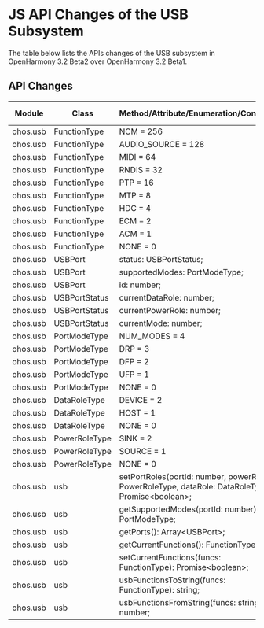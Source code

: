 # JS API Changes of the USB Subsystem

The table below lists the APIs changes of the USB subsystem in OpenHarmony 3.2 Beta2 over OpenHarmony 3.2 Beta1.

## API Changes

| Module| Class| Method/Attribute/Enumeration/Constant| Change Type|
|---|---|---|---|
| ohos.usb | FunctionType | NCM = 256 | Added|
| ohos.usb | FunctionType | AUDIO_SOURCE = 128 | Added|
| ohos.usb | FunctionType | MIDI = 64 | Added|
| ohos.usb | FunctionType | RNDIS = 32 | Added|
| ohos.usb | FunctionType | PTP = 16 | Added|
| ohos.usb | FunctionType | MTP = 8 | Added|
| ohos.usb | FunctionType | HDC = 4 | Added|
| ohos.usb | FunctionType | ECM = 2 | Added|
| ohos.usb | FunctionType | ACM = 1 | Added|
| ohos.usb | FunctionType | NONE = 0 | Added|
| ohos.usb | USBPort | status: USBPortStatus; | Added|
| ohos.usb | USBPort | supportedModes: PortModeType; | Added|
| ohos.usb | USBPort | id: number; | Added|
| ohos.usb | USBPortStatus | currentDataRole: number; | Added|
| ohos.usb | USBPortStatus | currentPowerRole: number; | Added|
| ohos.usb | USBPortStatus | currentMode: number; | Added|
| ohos.usb | PortModeType | NUM_MODES = 4 | Added|
| ohos.usb | PortModeType | DRP = 3 | Added|
| ohos.usb | PortModeType | DFP = 2 | Added|
| ohos.usb | PortModeType | UFP = 1 | Added|
| ohos.usb | PortModeType | NONE = 0 | Added|
| ohos.usb | DataRoleType | DEVICE = 2 | Added|
| ohos.usb | DataRoleType | HOST = 1 | Added|
| ohos.usb | DataRoleType | NONE = 0 | Added|
| ohos.usb | PowerRoleType | SINK = 2 | Added|
| ohos.usb | PowerRoleType | SOURCE = 1 | Added|
| ohos.usb | PowerRoleType | NONE = 0 | Added|
| ohos.usb | usb | setPortRoles(portId: number, powerRole: PowerRoleType, dataRole: DataRoleType): Promise\<boolean>; | Added|
| ohos.usb | usb | getSupportedModes(portId: number): PortModeType; | Added|
| ohos.usb | usb | getPorts(): Array\<USBPort>; | Added|
| ohos.usb | usb | getCurrentFunctions(): FunctionType; | Added|
| ohos.usb | usb | setCurrentFunctions(funcs: FunctionType): Promise\<boolean>; | Added|
| ohos.usb | usb | usbFunctionsToString(funcs: FunctionType): string; | Added|
| ohos.usb | usb | usbFunctionsFromString(funcs: string): number; | Added|
